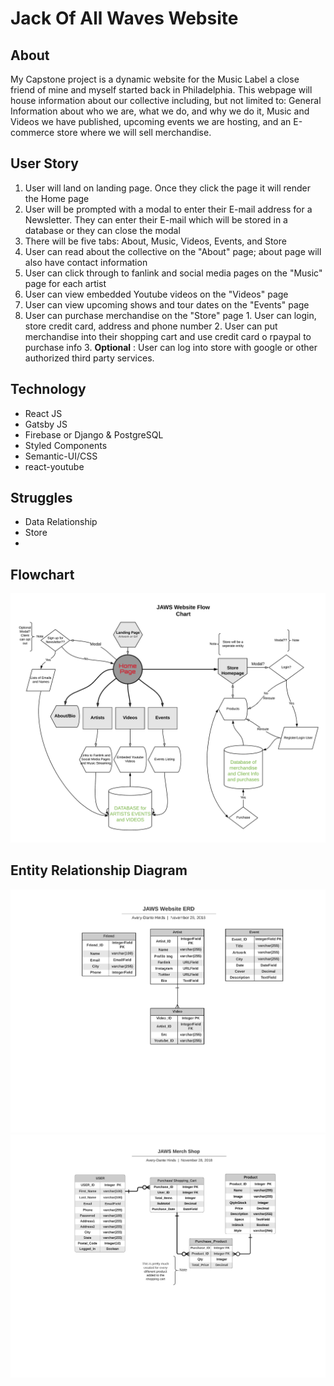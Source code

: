 # Jack Of All Waves Website 

## About
  My Capstone project is a dynamic website for the Music Label a close friend of mine and myself started back in Philadelphia. This webpage will house information about our collective including, but not limited to: General Information about who we are, what we do, and why we do it, Music and Videos we have published, upcoming events we are hosting, and an E-commerce store where we will sell merchandise. 

## User Story 
  1. User will land on landing page. Once they click the page it    will render the        Home page
  2. User will be prompted with a modal to enter their E-mail       address for a          Newsletter. They can enter their E-mail which    will be stored in a database or      they can close the modal 
  3. There will be five tabs: About, Music, Videos, Events, and     Store
  4. User can read about the collective on the "About" page; about page will also have     contact information
  5. User can click through to fanlink and social media pages on    the "Music" page       for each artist
  6. User can view embedded Youtube videos on the "Videos" page
  7. User can view upcoming shows and tour dates on the "Events"    page
  8. User can purchase merchandise on the "Store" page
    1. User can login, store credit card, address and phone         number 
    2. User can put merchandise into their shopping cart and use  credit card o rpaypal to purchase info
    3. __Optional__ : User can log into store with google or        other authorized third party services.

## Technology
  + React JS
  + Gatsby JS
  + Firebase or Django & PostgreSQL
  + Styled Components
  + Semantic-UI/CSS
  + react-youtube


## Struggles 
  + Data Relationship
  + Store 
  + 
## Flowchart 
![Flow Chart](./Images/JAWSFlowChart.png)


## Entity Relationship Diagram 
![Website](./Images/JAWSWebsiteERD.png)
![MerchShop](./Images/JAWSMerchShop.png)



